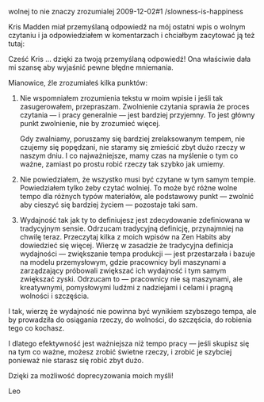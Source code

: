 wolnej to nie znaczy zrozumialej
2009-12-02#1
/slowness-is-happiness

Kris Madden miał przemyślaną odpowiedź na mój ostatni wpis o wolnym czytaniu i ja odpowiedziałem w komentarzach
i chciałbym zacytować ją też tutaj:

Cześć Kris … dzięki za twoją przemyślaną odpowiedź! Ona właściwie dała mi szansę aby
wyjaśnić pewne błędne mniemania.

Mianowice, źle zrozumiałeś kilka punktów:

1. Nie wspomniałem zrozumienia tekstu w moim wpisie i jeśli tak zasugerowałem, przepraszam. 
	Zwolnienie czytania sprawia że proces czytania — i pracy generalnie — jest bardziej przyjemny.
	To jest główny punkt zwolnienie, nie by zrozumieć więcej.

	Gdy zwalniamy, poruszamy się bardziej zrelaksowanym tempem, nie czujemy się popędzani, nie staramy
	się zmieścić zbyt dużo rzeczy w naszym dniu. I co najważniejsze, mamy czas na myślenie o tym co ważne,
	zamiast po prostu robić rzeczy tak szybko jak umiemy.

2. Nie powiedziałem, że wszystko musi być czytane w tym samym tempie. Powiedziałem tylko
	żeby czytać wolniej. To może być różne wolne tempo dla różnych typów materiałów, ale podstawowy punkt — zwolnić 
	aby cieszyć się bardziej życiem — pozostaje taki sam.

3. Wydajność tak jak ty to definiujesz jest zdecydowanie zdefiniowana w tradycyjnym sensie. 
	Odrzucam tradycyjną definicję, przynajmniej na chwilę teraz. Przeczytaj kilka z moich
	wpisów na Zen Habits aby dowiedzieć się więcej. Wierzę w zasadzie że tradycyjna
	definicja wydajności — zwiększanie tempa produkcji — jest przestarzała i bazuje
	na modelu przemysłowym, gdzie pracownicy byli maszynami a zarządzający próbowali
	zwiększać ich wydajność i tym samym zwiększać zyski. Odrzucam to —
	pracownicy nie są maszynami, ale kreatywnymi, pomysłowymi ludźmi z nadziejami i celami
	i pragną wolności i szczęścia.

I tak, wierzę że wydajność nie powinna być wynikiem szybszego tempa, ale by prowadziła
do osiągania rzeczy, do wolności, do szczęścia, do robienia tego co kochasz.

I dlatego efektywność jest ważniejsza niż tempo pracy — jeśli skupisz się na tym co ważne, możesz zrobić świetne rzeczy, i zrobić je szybciej ponieważ nie starasz się robić zbyt dużo.

Dzięki za możliwość doprecyzowania moich myśli!

Leo
